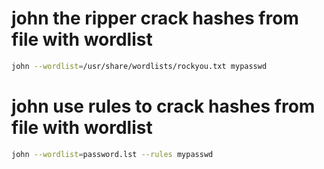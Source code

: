 # john the ripper crack hashes from file with wordlist
```bash
john --wordlist=/usr/share/wordlists/rockyou.txt mypasswd
```

# john use rules to crack hashes from file with wordlist
```bash
john --wordlist=password.lst --rules mypasswd
```
